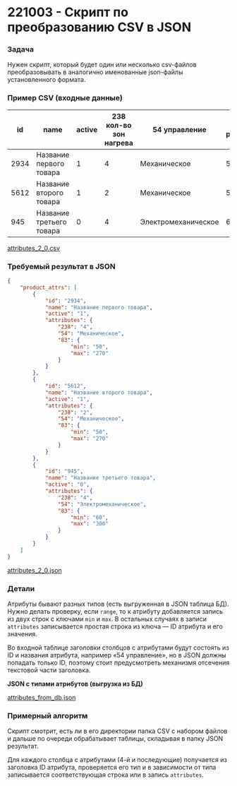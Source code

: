 # 221003 - Скрипт по преобразованию CSV в JSON

### Задача

Нужен скрипт, который будет один или несколько csv-файлов преобразовывать в аналогично именованные json-файлы установленного формата.

### Пример CSV (входные данные)

| id | name | active | 238 кол-во зон нагрева | 54 управление | 83 темп режим мин | 83 темп режим макс |
| --- | --- | --- | --- | --- | --- | --- |
| 2934 | Название первого товара | 1 | 4 | Механическое | 50 | 270 |
| 5612 | Название второго товара | 1 | 2 | Механическое | 50 | 270 |
| 945 | Название третьего товара | 0 | 4 | Электромеханическое | 60 | 300 |

[attributes_2_0.csv](https://s3-us-west-2.amazonaws.com/secure.notion-static.com/0b01eba2-bc45-43dc-aa9f-38981b9ccec7/attributes_2_0.csv)

### Требуемый результат в JSON

```json
{
    "product_attrs": [
        {
            "id": "2934",
            "name": "Название первого товара",
            "active": "1",
            "attributes": {
                "238": "4",
                "54": "Механическое",
                "83": {
                    "min": "50",
                    "max": "270"
                }
            }
        },
        {
            "id": "5612",
            "name": "Название второго товара",
            "active": "1",
            "attributes": {
                "238": "2",
                "54": "Механическое",
                "83": {
                    "min": "50",
                    "max": "270"
                }
            }
        },
        {
            "id": "945",
            "name": "Название третьего товара",
            "active": "0",
            "attributes": {
                "238": "4",
                "54": "Электромеханическое",
                "83": {
                    "min": "60",
                    "max": "300"
                }
            }
        }
    ]
}
```

[attributes_2_0.json](https://s3-us-west-2.amazonaws.com/secure.notion-static.com/a02c6bd6-36db-4d7e-a664-52cc0627b404/attributes_2_0.json)

### Детали

Атрибуты бывают разных типов (есть выгруженная в JSON таблица БД). Нужно делать проверку, если `range`, то к атрибуту добавляется запись из двух строк с ключами `min` и `max`. В остальных случаях в записи `attributes` записывается простая строка из ключа — ID атрибута и его значения.

Во входной таблице заголовки столбцов с атрибутами будут состоять из ID и названия атрибута, например «54 управление», но в JSON должны попадать только ID, поэтому стоит предусмотреть механизмя отсечения текстовой части заголовка.

**JSON с типами атрибутов (выгрузка из БД)**

[attributes_from_db.json](https://s3-us-west-2.amazonaws.com/secure.notion-static.com/f584d604-bb31-48a5-a840-12c6aab98fa6/attributes_from_db.json)

### Примерный алгоритм

Скрипт смотрит, есть ли в его директории папка CSV с набором файлов и дальше по очереди обрабатывает таблицы, складывая в папку JSON результат.

Для каждого столбца с атрибутами (4-й и последующие) получается из заголовка ID атрибута, проверяется его тип и в зависимости от типа записывается соответствующая строка или в запись `attributes`.
